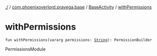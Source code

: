 [./](../../index.md) / [com.phoenixoverlord.pravega.base](../index.md) / [BaseActivity](index.md) / [withPermissions](./with-permissions.md)

# withPermissions

`fun withPermissions(vararg permissions: `[`String`](https://kotlinlang.org/api/latest/jvm/stdlib/kotlin/-string/index.html)`): PermissionBuilder`

PermissionsModule

